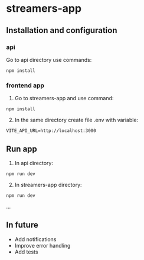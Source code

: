 # streamers-app

## Installation and configuration

### api

Go to api directory use commands:

```
npm install
```

### frontend app

1. Go to streamers-app and use command:

```
npm install
```

2. In the same directory create file .env with variable:

```
VITE_API_URL=http://localhost:3000
```

## Run app

1. In api directory:

```
npm run dev
```

2. In streamers-app directory:

```
npm run dev
```

...

## In future

- Add notifications
- Improve error handling
- Add tests
